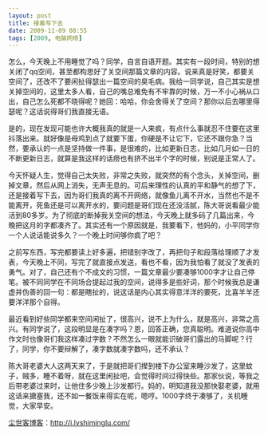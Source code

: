```yaml
---
layout: post
title: 接着写下去
date: 2009-11-09 08:55
tags: [2009, 电脑网络]
---
```

怎么，今天晚上不用睡觉了吗？同学，自言自语开题。其实有一段时间，特别的想关闭了qq空间，甚至都构思好了关空间那篇文章的内容。说来真是好笑，都要关空间了，还改不了要闲扯得瑟出一篇空间的臭毛病。我给一同学说，自己其实是想关掉空间的，这里太多人看，自己的嘴总难免有不牢靠的时候，万一不小心祸从口出，自己怎么死都不晓得呢？她回：哈哈，你会舍得关了空间？那你以后去哪里得瑟呢？这话说得哥们我直接无语。

是的，现在发现可能也许大概我真的就是一人来疯，有点什么事就忍不住要在这里抖落出来。就好像是母鸡到点了就要下蛋，你硬是不让它下，它还不跟你急？当然，要承认的一点是坚持做一件事，是很难的，比如更新日志，比如几月如一日的不断更新日志，就算是我这样的话痨也有挤不出半个字的时候，别说是正常人了。

今天怀疑人生，觉得自己太失败，非常之失败，就突然的有个念头，关掉空间，删掉文章，然后从网上消失，无声无息的。可后来理性的认真的平和静气的想了下，还是接着写下去，因为哥们我真的离不开网络，就像鱼儿离不开水，当然也不是不能离开，死鱼还是可以离开水的，要问题是哥们现在还没活腻，陈大哥说看最少能活到80多岁。为了彻底的断掉我关空间的想法，今天晚上就多码了几篇出来，今晚把这月的字都凑齐了。其实还有一个原因就是，我要看下，他妈的，小平同学你一个人说话能说多久？一个晚上时间够你疯了吧？

之前写东西，写完都要读上好多遍，把错别字改了，再把句子和段落给理顺了才发表，今天晚上不同，写完了就直接点发送，看也不看，因为我怕看了就没了发表的勇气。对了，自己还有个不成文的习惯，一篇文章最少要凑够1000字才让自己停笔。被不同同学在不同场合提起过我的空间，说得多是些好词，那个时候我总是谦虚并伪善的回一句：都是瞎扯的，说这话是内心其实得意洋洋的要死，比喜羊羊还要洋洋那个自得。

最近看到好些同学都来空间闲扯了，很高兴，说不上为什么，就是高兴，非常之高兴。有同学说了，这段明显是在凑字吗？恩，回答正确，您真聪明。难道说你高中作文时也像哥们我这样凑过字数？不然怎么一眼就能识破哥们露出的马脚呢？行了，同学，你不要辩解了，凑字数就凑字数吗，还不承认？

陈大哥老婆大人这两天来了，于是就把哥们撵到楼下办公室来睡沙发了，这里蚊子，贼多，睡不着呀，就在这里闲扯吧，会觉得时间过得快些。那家伙说，等我之后带老婆过来时，让他住多少晚上沙发都行。妈的，明知道我没那快娶老婆，就用这话来搪塞我，还不如一餐饭来得实在呢，嗯哼。1000字终于凑够了，关机睡觉，大家早安。

<a href="http://i.lvshiminglu.com/">尘世客博客</a>：<a href="http://i.lvshiminglu.com/">http://i.lvshiminglu.com/</a>

